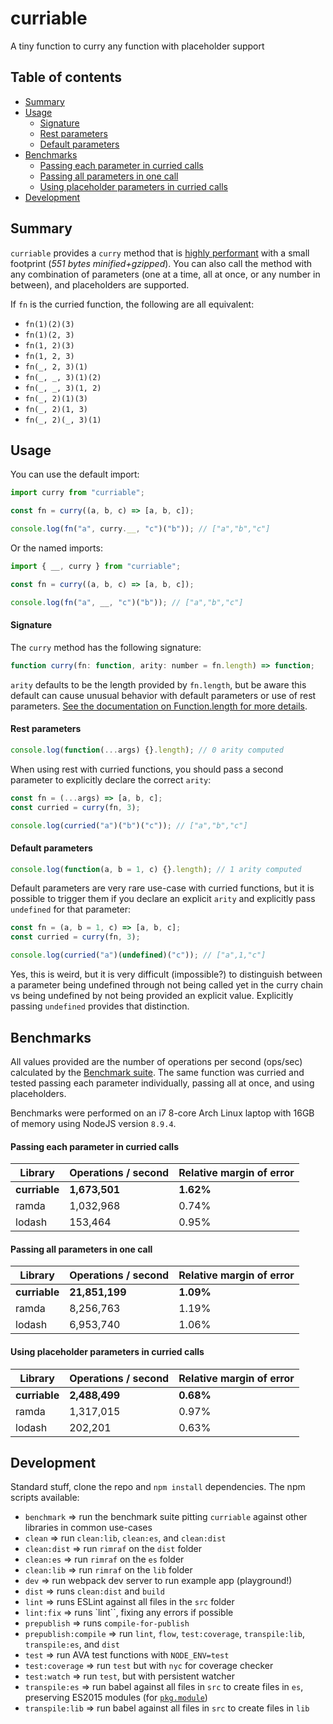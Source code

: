 # curriable

A tiny function to curry any function with placeholder support

## Table of contents

* [Summary](#summary)
* [Usage](#usage)
  * [Signature](#signature)
  * [Rest parameters](#rest-parameters)
  * [Default parameters](#default-parameters)
* [Benchmarks](#benchmarks)
  * [Passing each parameter in curried calls](#passing-each-parameter-in-curried-calls)
  * [Passing all parameters in one call](#passing-all-parameters-in-one-call)
  * [Using placeholder parameters in curried calls](#using-placeholder-parameters-in-curried-calls)
* [Development](#development)

## Summary

`curriable` provides a `curry` method that is [highly performant](#benchmarks) with a small footprint (_551 bytes minified+gzipped_). You can also call the method with any combination of parameters (one at a time, all at once, or any number in between), and placeholders are supported.

If `fn` is the curried function, the following are all equivalent:

* `fn(1)(2)(3)`
* `fn(1)(2, 3)`
* `fn(1, 2)(3)`
* `fn(1, 2, 3)`
* `fn(_, 2, 3)(1)`
* `fn(_, _, 3)(1)(2)`
* `fn(_, _, 3)(1, 2)`
* `fn(_, 2)(1)(3)`
* `fn(_, 2)(1, 3)`
* `fn(_, 2)(_, 3)(1)`

## Usage

You can use the default import:

```javascript
import curry from "curriable";

const fn = curry((a, b, c) => [a, b, c]);

console.log(fn("a", curry.__, "c")("b")); // ["a","b","c"]
```

Or the named imports:

```javascript
import { __, curry } from "curriable";

const fn = curry((a, b, c) => [a, b, c]);

console.log(fn("a", __, "c")("b")); // ["a","b","c"]
```

#### Signature

The `curry` method has the following signature:

```javascript
function curry(fn: function, arity: number = fn.length) => function;
```

`arity` defaults to be the length provided by `fn.length`, but be aware this default can cause unusual behavior with default parameters or use of rest parameters. [See the documentation on Function.length for more details](https://developer.mozilla.org/en-US/docs/Web/JavaScript/Reference/Global_Objects/Function/length).

#### Rest parameters

```javascript
console.log(function(...args) {}.length); // 0 arity computed
```

When using rest with curried functions, you should pass a second parameter to explicitly declare the correct `arity`:

```javascript
const fn = (...args) => [a, b, c];
const curried = curry(fn, 3);

console.log(curried("a")("b")("c")); // ["a","b","c"]
```

#### Default parameters

```javascript
console.log(function(a, b = 1, c) {}.length); // 1 arity computed
```

Default parameters are very rare use-case with curried functions, but it is possible to trigger them if you declare an explicit `arity` and explicitly pass `undefined` for that parameter:

```javascript
const fn = (a, b = 1, c) => [a, b, c];
const curried = curry(fn, 3);

console.log(curried("a")(undefined)("c")); // ["a",1,"c"]
```

Yes, this is weird, but it is very difficult (impossible?) to distinguish between a parameter being undefined through not being called yet in the curry chain vs being undefined by not being provided an explicit value. Explicitly passing `undefined` provides that distinction.

## Benchmarks

All values provided are the number of operations per second (ops/sec) calculated by the [Benchmark suite](https://benchmarkjs.com/). The same function was curried and tested passing each parameter individually, passing all at once, and using placeholders.

Benchmarks were performed on an i7 8-core Arch Linux laptop with 16GB of memory using NodeJS version `8.9.4`.

#### Passing each parameter in curried calls

| Library       | Operations / second | Relative margin of error |
| ------------- | ------------------- | ------------------------ |
| **curriable** | **1,673,501**       | **1.62%**                |
| ramda         | 1,032,968           | 0.74%                    |
| lodash        | 153,464             | 0.95%                    |

#### Passing all parameters in one call

| Library       | Operations / second | Relative margin of error |
| ------------- | ------------------- | ------------------------ |
| **curriable** | **21,851,199**      | **1.09%**                |
| ramda         | 8,256,763           | 1.19%                    |
| lodash        | 6,953,740           | 1.06%                    |

#### Using placeholder parameters in curried calls

| Library       | Operations / second | Relative margin of error |
| ------------- | ------------------- | ------------------------ |
| **curriable** | **2,488,499**       | **0.68%**                |
| ramda         | 1,317,015           | 0.97%                    |
| lodash        | 202,201             | 0.63%                    |

## Development

Standard stuff, clone the repo and `npm install` dependencies. The npm scripts available:

* `benchmark` => run the benchmark suite pitting `curriable` against other libraries in common use-cases
* `clean` => run `clean:lib`, `clean:es`, and `clean:dist`
* `clean:dist` => run `rimraf` on the `dist` folder
* `clean:es` => run `rimraf` on the `es` folder
* `clean:lib` => run `rimraf` on the `lib` folder
* `dev` => run webpack dev server to run example app (playground!)
* `dist` => runs `clean:dist` and `build`
* `lint` => runs ESLint against all files in the `src` folder
* `lint:fix` => runs `lint``, fixing any errors if possible
* `prepublish` => runs `compile-for-publish`
* `prepublish:compile` => run `lint`, `flow`, `test:coverage`, `transpile:lib`, `transpile:es`, and `dist`
* `test` => run AVA test functions with `NODE_ENV=test`
* `test:coverage` => run `test` but with `nyc` for coverage checker
* `test:watch` => run `test`, but with persistent watcher
* `transpile:es` => run babel against all files in `src` to create files in `es`, preserving ES2015 modules (for [`pkg.module`](https://github.com/rollup/rollup/wiki/pkg.module))
* `transpile:lib` => run babel against all files in `src` to create files in `lib`
